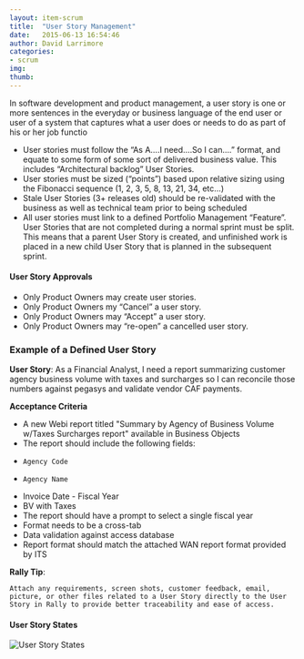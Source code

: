 ```yaml
---
layout: item-scrum
title:  "User Story Management"
date:   2015-06-13 16:54:46
author: David Larrimore
categories:
- scrum
img: 
thumb: 
---
```



In software development and product management, a user story is one or more sentences in the everyday or business language of the end user or user of a system that captures what a user does or needs to do as part of his or her job functio


* User stories must follow the “As A….I need….So I can….” format, and equate to some form of some sort of delivered business value. This includes “Architectural backlog” User Stories.
* User stories must be sized (“points”) based upon relative sizing using the Fibonacci sequence (1, 2, 3, 5, 8, 13, 21, 34, etc…)
* Stale User Stories (3+ releases old) should be re-validated with the business as well as technical team prior to being scheduled
* All user stories must link to a defined Portfolio Management “Feature”.
User Stories that are not completed during a normal sprint must be split. This means that a parent User Story is created, and unfinished work is placed in a new child User Story that is planned in the subsequent sprint.


#### User Story Approvals

* Only Product Owners may create user stories.
* Only Product Owners my “Cancel” a user story.
* Only Product Owners may “Accept” a user story.
* Only Product Owners may “re-open” a cancelled user story.



### Example of a Defined User Story

**User Story**: As a Financial Analyst, I need a report summarizing customer agency business volume with taxes and surcharges so I can reconcile those numbers against pegasys and validate vendor CAF payments.
 
**Acceptance Criteria**

* A new Webi report titled "Summary by Agency of Business Volume w/Taxes Surcharges report" available in Business Objects
* The report should include the following fields:
*     Agency Code
*     Agency Name
* Invoice Date - Fiscal Year
* BV with Taxes
* The report should have a prompt to select a single fiscal year
* Format needs to be a cross-tab
* Data validation against access database
* Report format should match the attached WAN report format provided by ITS


**Rally Tip**: 
    
    Attach any requirements, screen shots, customer feedback, email, picture, or other files related to a User Story directly to the User Story in Rally to provide better traceability and ease of access.




#### User Story States

<div class="container">
    <div class="row">
        <div class="col-lg-10 col-lg-offset-1 himg">
            <img src="{{ "/assets/img/sdlc/" | prepend: site.baseurl }}user-story-states.png" alt="User Story States">
        </div>
    </div><!-- /row -->
</div> <!-- /container -->
